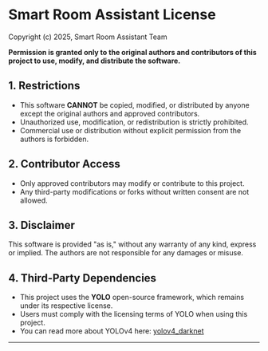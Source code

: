 # **Smart Room Assistant License**  

Copyright (c) 2025, Smart Room Assistant Team

**Permission is granted only to the original authors and contributors of this project to use, modify, and distribute the software.**  

## **1. Restrictions**  
- This software **CANNOT** be copied, modified, or distributed by anyone except the original authors and approved contributors.  
- Unauthorized use, modification, or redistribution is strictly prohibited.  
- Commercial use or distribution without explicit permission from the authors is forbidden.  

## **2. Contributor Access**  
- Only approved contributors may modify or contribute to this project.  
- Any third-party modifications or forks without written consent are not allowed.  

## **3. Disclaimer**  
This software is provided "as is," without any warranty of any kind, express or implied. The authors are not responsible for any damages or misuse.  

## **4. Third-Party Dependencies**  
- This project uses the **YOLO** open-source framework, which remains under its respective license.  
- Users must comply with the licensing terms of YOLO when using this project.  
- You can read more about YOLOv4 here: [yolov4_darknet](https://github.com/kiyoshiiriemon/yolov4_darknet)  

---
